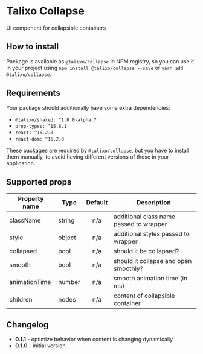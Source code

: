 # Talixo Collapse

UI component for collapsible containers

## How to install

Package is available as `@talixo/collapse` in NPM registry, so you can use it in your project
using `npm install @talixo/collapse --save` or `yarn add @talixo/collapse`.

## Requirements

Your package should additionally have some extra dependencies:

- `@talixo/shared: ^1.0.0-alpha.7`
- `prop-types: ^15.6.1`
- `react: ^16.2.0`
- `react-dom: ^16.2.0`

These packages are required by `@talixo/collapse`, but you have to install them manually,
to avoid having different versions of these in your application.

## Supported props

Property name | Type      | Default | Description                    
--------------|-----------|:-------:|--------------------------------
className     | string    | n/a     | additional class name passed to wrapper
style         | object    | n/a     | additional styles passed to wrapper
collapsed     | bool      | n/a     | should it be collapsed?
smooth        | bool      | n/a     | should it collapse and open smoothly?
animationTime | number    | n/a     | smooth animation time (in ms)
children      | nodes     | n/a     | content of collapsible container

## Changelog

- **0.1.1** - optimize behavior when content is changing dynamically
- **0.1.0** - initial version
